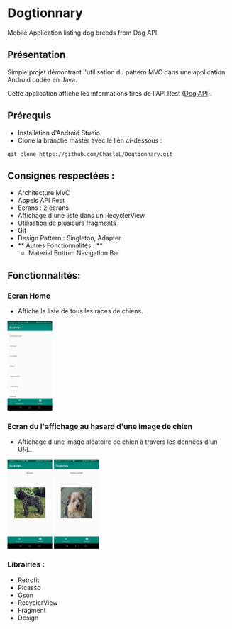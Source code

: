 # Dogtionnary
Mobile Application listing dog breeds from Dog API

 ## Présentation

 Simple projet démontrant l'utilisation du pattern MVC dans une application Android codée en Java.

 Cette application affiche les informations tirés de l'API Rest ([Dog API](https://dog.ceo/dog-api/documentation/)).

 ## Prérequis


- Installation d'Android Studio
- Clone la branche master avec le lien ci-dessous : <br/>

````
git clone https://github.com/ChasleL/Dogtionnary.git
````

 ## Consignes respectées : 

- Architecture MVC
- Appels API Rest
- Ecrans : 2 écrans
- Affichage d'une liste dans un RecyclerView
- Utilisation de plusieurs fragments
- Git
- Design Pattern : Singleton, Adapter
- ** Autres Fonctionnalités : **
  - Material Bottom Navigation Bar


 ## Fonctionnalités: 

 ### Ecran Home 

 - Affiche la liste de tous les races de chiens.

 <img src="screenReadMe/breeds_list.jpg" width="20%" heignt="40%" alt="breedsList">

 ### Ecran du l'affichage au hasard d'une image de chien

 - Affichage d'une image aléatoire de chien à travers les données d'un URL.


 <img src="screenReadMe/random_picture1.jpg" width="20%" heignt="40%" alt="random1"> <img src="screenReadMe/random_picture2.jpg" width="20%" heignt="40%" alt="random2">
 
 ### Librairies :
 - Retrofit
 - Picasso
 - Gson
 - RecyclerView
 - Fragment
 - Design
